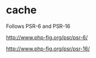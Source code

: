 # cache

Follows PSR-6 and PSR-16

http://www.php-fig.org/psr/psr-6/

http://www.php-fig.org/psr/psr-16/
